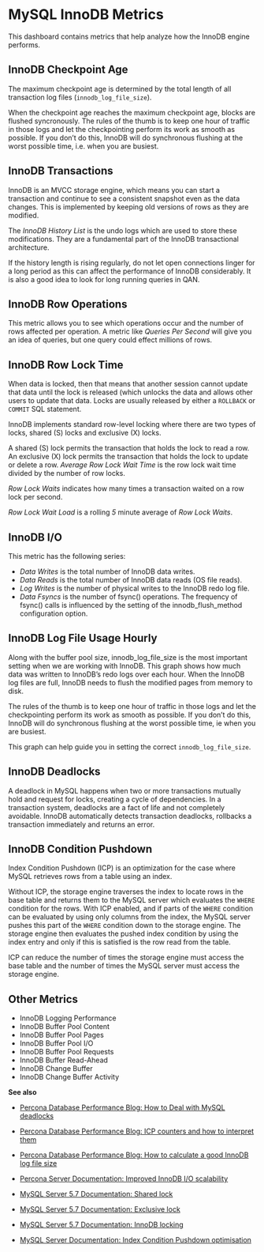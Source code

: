 # MySQL InnoDB Metrics

This dashboard contains metrics that help analyze how the InnoDB engine performs.

## InnoDB Checkpoint Age

The maximum checkpoint age is determined by the total length of all transaction log files (`innodb_log_file_size`).

When the checkpoint age reaches the maximum checkpoint age, blocks are flushed syncronously. The rules of the thumb is to keep one hour of traffic in those logs and let the checkpointing perform its work as smooth as possible. If you don’t do this, InnoDB will do synchronous flushing at the worst possible time, i.e. when you are busiest.

## InnoDB Transactions

InnoDB is an MVCC storage engine, which means you can start a transaction and continue to see a consistent snapshot even as the data changes. This is implemented by keeping old versions of rows as they are modified.

The *InnoDB History List* is the undo logs which are used to store these modifications. They are a fundamental part of the InnoDB transactional architecture.

If the history length is rising regularly, do not let open connections linger for a long period as this can affect the performance of InnoDB considerably. It is also a good idea to look for long running queries in QAN.

## InnoDB Row Operations

This metric allows you to see which operations occur and the number of rows affected per operation. A metric like *Queries Per Second* will give you an idea of queries, but one query could effect millions of rows.

## InnoDB Row Lock Time

When data is locked, then that means that another session cannot update that data until the lock is released (which unlocks the data and allows other users to update that data. Locks are usually released by either a `ROLLBACK` or `COMMIT` SQL statement.

InnoDB implements standard row-level locking where there are two types of locks, shared (S) locks and exclusive (X) locks.

A shared (S) lock permits the transaction that holds the lock to read a row.  An exclusive (X) lock permits the transaction that holds the lock to update or delete a row.  *Average Row Lock Wait Time* is the row lock wait time divided by the number of row locks.

*Row Lock Waits* indicates how many times a transaction waited on a row lock per second.

*Row Lock Wait Load* is a rolling *5* minute average of *Row Lock Waits*.

## InnoDB I/O

This metric has the following series:

* *Data Writes* is the total number of InnoDB data writes.
* *Data Reads* is the total number of InnoDB data reads (OS file reads).
* *Log Writes* is the number of physical writes to the InnoDB redo log file.
* *Data Fsyncs* is the number of fsync() operations. The frequency of fsync() calls is influenced by the setting of the innodb_flush_method configuration option.

## InnoDB Log File Usage Hourly

Along with the buffer pool size, innodb_log_file_size is the most important setting when we are working with InnoDB. This graph shows how much data was written to InnoDB’s redo logs over each hour. When the InnoDB log files are full, InnoDB needs to flush the modified pages from memory to disk.

The rules of the thumb is to keep one hour of traffic in those logs and let the checkpointing perform its work as smooth as possible. If you don’t do this, InnoDB will do synchronous flushing at the worst possible time, ie when you are busiest.

This graph can help guide you in setting the correct `innodb_log_file_size`.

## InnoDB Deadlocks

A deadlock in MySQL happens when two or more transactions mutually hold and request for locks, creating a cycle of dependencies. In a transaction system, deadlocks are a fact of life and not completely avoidable. InnoDB automatically detects transaction deadlocks, rollbacks a transaction immediately and returns an error.

## InnoDB Condition Pushdown

Index Condition Pushdown (ICP) is an optimization for the case where MySQL retrieves rows from a table using an index.

Without ICP, the storage engine traverses the index to locate rows in the base table and returns them to the MySQL server which evaluates the `WHERE` condition for the rows. With ICP enabled, and if parts of the `WHERE` condition can be evaluated by using only columns from the index, the MySQL server pushes this part of the `WHERE` condition down to the storage engine. The storage engine then evaluates the pushed index condition by using the index entry and only if this is satisfied is the row read from the table.

ICP can reduce the number of times the storage engine must access the base table and the number of times the MySQL server must access the storage engine.

## Other Metrics

* InnoDB Logging Performance
* InnoDB Buffer Pool Content
* InnoDB Buffer Pool Pages
* InnoDB Buffer Pool I/O
* InnoDB Buffer Pool Requests
* InnoDB Buffer Read-Ahead
* InnoDB Change Buffer
* InnoDB Change Buffer Activity

**See also**

* [Percona Database Performance Blog: How to Deal with MySQL deadlocks](https://www.percona.com/blog/2014/10/28/how-to-deal-with-mysql-deadlocks/)

* [Percona Database Performance Blog: ICP counters and how to interpret them](https://www.percona.com/blog/2017/05/09/mariadb-handler_icp_-counters-what-they-are-and-how-to-use-them/)

* [Percona Database Performance Blog: How to calculate a good InnoDB log file size](https://www.percona.com/blog/2008/11/21/how-to-calculate-a-good-innodb-log-file-size/)

* [Percona Server Documentation: Improved InnoDB I/O scalability](http://www.percona.com/doc/percona-server/5.5/scalability/innodb_io_55.html)

* [MySQL Server 5.7 Documentation: Shared lock](https://dev.mysql.com/doc/refman/5.7/en/glossary.html#glos_shared_lock)

* [MySQL Server 5.7 Documentation: Exclusive lock](https://dev.mysql.com/doc/refman/5.7/en/glossary.html#glos_exclusive_lock)

* [MySQL Server 5.7 Documentation: InnoDB locking](https://dev.mysql.com/doc/refman/5.7/en/innodb-locking.html)

* [MySQL Server Documentation: Index Condition Pushdown optimisation](https://dev.mysql.com/doc/refman/5.7/en/index-condition-pushdown-optimization.html)
